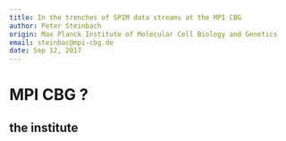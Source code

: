 ```yaml
---
title: In the trenches of SPIM data streams at the MPI CBG
author: Peter Steinbach
origin: Max Planck Institute of Molecular Cell Biology and Genetics
email: steinbac@mpi-cbg.de
date: Sep 12, 2017
---
```



# MPI CBG ?

## the institute


